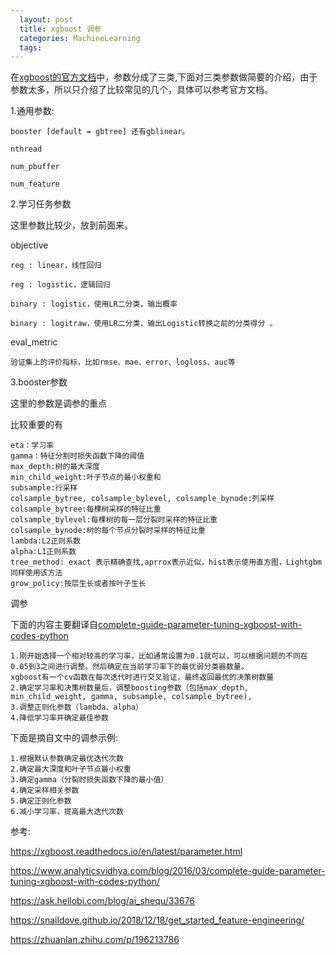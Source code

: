 ```yaml
---
  layout: post
  title: xgboost 调参
  categories: MachineLearning
  tags:
--- 
```



在[xgboost的官方文档](https://xgboost.readthedocs.io/en/latest/parameter.html)中，参数分成了三类,下面对三类参数做简要的介绍，由于参数太多，所以只介绍了比较常见的几个，具体可以参考官方文档。

1.通用参数:

    booster [default = gbtree] 还有gblinear。

    nthread

    num_pbuffer

    num_feature

2.学习任务参数

  这里参数比较少，放到前面来。

  objective

    reg : linear，线性回归

    reg : logistic，逻辑回归

    binary : logistic，使用LR二分类，输出概率

    binary : logitraw，使用LR二分类，输出Logistic转换之前的分类得分 。

  eval_metric

    验证集上的评价指标，比如rmse、mae、error、logloss、auc等

3.booster参数

  这里的参数是调参的重点

  比较重要的有

    eta：学习率
    gamma：特征分割时损失函数下降的阈值
    max_depth:树的最大深度
    min_child_weight:叶子节点的最小权重和
    subsample:行采样
    colsample_bytree, colsample_bylevel, colsample_bynode:列采样
    colsample_bytree:每棵树采样的特征比重
    colsample_bylevel:每棵树的每一层分裂时采样的特征比重
    colsample_bynode:树的每个节点分裂时采样的特征比重
    lambda:L2正则系数
    alpha:L1正则系数
    tree_method: exact 表示精确查找,aprrox表示近似，hist表示使用直方图，Lightgbm同样使用该方法
    grow_policy:按层生长或者按叶子生长

调参

下面的内容主要翻译自[complete-guide-parameter-tuning-xgboost-with-codes-python](https://www.analyticsvidhya.com/blog/2016/03/complete-guide-parameter-tuning-xgboost-with-codes-python/
)

    1.刚开始选择一个相对较高的学习率，比如通常设置为0.1就可以，可以根据问题的不同在0.05到3之间进行调整。然后确定在当前学习率下的最优弱分类器数量。
    xgboost有一个cv函数在每次迭代时进行交叉验证，最终返回最优的决策树数量
    2.确定学习率和决策树数量后，调整boosting参数（包括max_depth, min_child_weight, gamma, subsample, colsample_bytree),
    3.调整正则化参数（lambda、alpha）
    4.降低学习率并确定最佳参数

下面是摘自文中的调参示例:

    1.根据默认参数确定最优迭代次数
    2.确定最大深度和叶子节点最小权重
    3.确定gamma（分裂时损失函数下降的最小值）
    4.确定采样相关参数
    5.确定正则化参数
    6.减小学习率，提高最大迭代次数

参考:

https://xgboost.readthedocs.io/en/latest/parameter.html

https://www.analyticsvidhya.com/blog/2016/03/complete-guide-parameter-tuning-xgboost-with-codes-python/

https://ask.hellobi.com/blog/ai_shequ/33676

https://snaildove.github.io/2018/12/18/get_started_feature-engineering/

https://zhuanlan.zhihu.com/p/196213786
